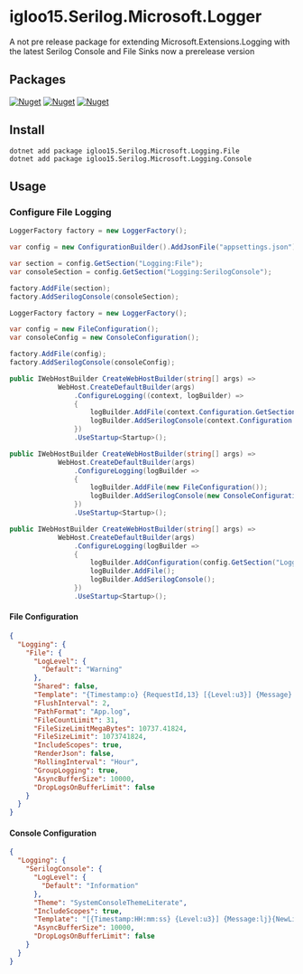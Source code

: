 igloo15.Serilog.Microsoft.Logger
===
A not pre release package for extending Microsoft.Extensions.Logging with the latest Serilog Console and File Sinks now a prerelease version

## Packages

[![Nuget](https://img.shields.io/nuget/dt/Cake.igloo15.Scripts.NuGet.svg?label=igloo15.Serilog.Microsoft.Logging.File)](https://www.nuget.org/packages/igloo15.Serilog.Microsoft.Logging.File/)
[![Nuget](https://img.shields.io/nuget/dt/Cake.igloo15.Scripts.Changelog.svg?label=igloo15.Serilog.Microsoft.Logging.Console)](https://www.nuget.org/packages/igloo15.Serilog.Microsoft.Logging.Console/)
[![Nuget](https://img.shields.io/nuget/dt/Cake.igloo15.Scripts.Markdown.svg?label=igloo15.Serilog.Microsoft.Logging.Core)](https://www.nuget.org/packages/igloo15.Serilog.Microsoft.Logging.Core/)

## Install

```
dotnet add package igloo15.Serilog.Microsoft.Logging.File
dotnet add package igloo15.Serilog.Microsoft.Logging.Console
```

## Usage

### Configure File Logging

```csharp
LoggerFactory factory = new LoggerFactory();

var config = new ConfigurationBuilder().AddJsonFile("appsettings.json").Build();

var section = config.GetSection("Logging:File");
var consoleSection = config.GetSection("Logging:SerilogConsole");

factory.AddFile(section);
factory.AddSerilogConsole(consoleSection);

```

```csharp
LoggerFactory factory = new LoggerFactory();

var config = new FileConfiguration();
var consoleConfig = new ConsoleConfiguration();

factory.AddFile(config);
factory.AddSerilogConsole(consoleConfig);

```

```csharp
public IWebHostBuilder CreateWebHostBuilder(string[] args) =>
            WebHost.CreateDefaultBuilder(args)
                .ConfigureLogging((context, logBuilder) =>
                {
					logBuilder.AddFile(context.Configuration.GetSection("Logging:File"));
					logBuilder.AddSerilogConsole(context.Configuration.GetSection("Logging:SerilogConsole"));
                })
                .UseStartup<Startup>();
```

```csharp
public IWebHostBuilder CreateWebHostBuilder(string[] args) =>
            WebHost.CreateDefaultBuilder(args)
                .ConfigureLogging(logBuilder =>
                {
					logBuilder.AddFile(new FileConfiguration());
					logBuilder.AddSerilogConsole(new ConsoleConfiguration());
                })
                .UseStartup<Startup>();
```

```csharp
public IWebHostBuilder CreateWebHostBuilder(string[] args) =>
            WebHost.CreateDefaultBuilder(args)
                .ConfigureLogging(logBuilder =>
                {
					logBuilder.AddConfiguration(config.GetSection("Logging"));
					logBuilder.AddFile();
					logBuilder.AddSerilogConsole();
                })
                .UseStartup<Startup>();
```

#### File Configuration

```json
{
  "Logging": {
    "File": {
      "LogLevel": {
        "Default": "Warning"
      },
      "Shared": false,
      "Template": "{Timestamp:o} {RequestId,13} [{Level:u3}] {Message} ({EventId:x8}){NewLine}{Exception}",
      "FlushInterval": 2,
      "PathFormat": "App.log",
      "FileCountLimit": 31,
      "FileSizeLimitMegaBytes": 10737.41824,
      "FileSizeLimit": 1073741824,
      "IncludeScopes": true,
      "RenderJson": false,
      "RollingInterval": "Hour",
      "GroupLogging": true,
      "AsyncBufferSize": 10000,
      "DropLogsOnBufferLimit": false
    }
  }
}

```

#### Console Configuration

```json
{
  "Logging": {
    "SerilogConsole": {
      "LogLevel": {
        "Default": "Information"
      },
      "Theme": "SystemConsoleThemeLiterate",
      "IncludeScopes": true,
      "Template": "[{Timestamp:HH:mm:ss} {Level:u3}] {Message:lj}{NewLine}{Exception}",
      "AsyncBufferSize": 10000,
      "DropLogsOnBufferLimit": false
    }
  }
}

```
